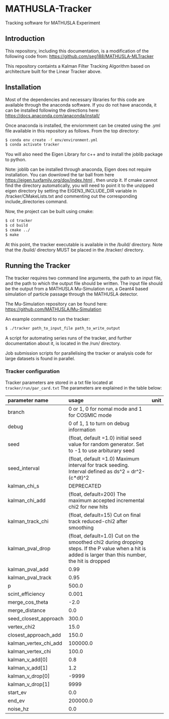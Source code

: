 # MATHUSLA-Tracker
Tracking software for MATHUSLA Experiment

## Introduction
This repository, including this documentation, is a modification of the following code from: https://github.com/seg188/MATHUSLA-MLTracker 

This repository containts a Kalman Filter Tracking Algorithm based on architecture built for the Linear Tracker above.

## Installation

Most of the dependencies and necessary libraries for this code are available through the anaconda software. If you do not have anaconda, it can be installed following the directions here: https://docs.anaconda.com/anaconda/install/

Once anaconda is installed, the enviornment can be created using the .yml file available in this repository as follows. From the top directory:

```bash
$ conda env create -f env/environment.yml
$ conda activate tracker
```
You will also need the Eigen Library for c++ and to install the joblib package to python.

Note: joblib can be installed through anaconda, Eigen does not require installation. You can downlowd the tar ball from here https://eigen.tuxfamily.org/dox/index.html , then unzip it. If cmake cannot find the directory automatically, you will need to point it to the unzipped eigen directory by setting the EIGEN3_INCLUDE_DIR variable in /tracker/CMakeLists.txt and commenting out the corresponding include_directories command. 

Now, the project can be built using cmake:

```bash
$ cd tracker
$ cd build
$ cmake ../ 
$ make 
```

At this point, the tracker executable is available in the /build/ directory. Note that the /build/ directory MUST be placed in the /tracker/ directory. 


## Running the Tracker

The tracker requires two command line arguments, the path to an input file, and the path to which the output file should be written. The input file should be the output from a MATHUSLA Mu-Simulation run, a Geant4 based simulation of particle passage through the MATHUSLA detector. 

The Mu-Simulation repository can be found here: https://github.com/MATHUSLA/Mu-Simulation

An example command to run the tracker:

```bash
$ ./tracker path_to_input_file path_to_write_output 
```
A script for automating series runs of the tracker, and further documentation about it, is located in the /run/ directory. 

Job submission scripts for parallelising the tracker or analysis code for large datasets is found in parallel.

### Tracker configuration

Tracker parameters are stored in a txt file located at `tracker/run/par_card.txt`
The parameters are explained in the table below:

| parameter name | usage | unit|
|:--------------|:-------------------------|:---|
|branch              | 0 or 1, 0 for nomal mode and 1 for COSMIC mode |
|debug               | 0 of 1, 1 to turn on debug information| |
|seed                | (float, default =1.0) initial seed value for random generator. Set to -1 to use arbiturary seed| |
|seed_interval               | (float, default =1.0) Maximum interval for track seeding. Interval defined as ds^2 = dr^2-(c*dt)^2| |
|kalman_chi_s                | DEPRECATED                   | |
|kalman_chi_add              | (float, default=200) The maximum accepted incremental chi2  for new hits                   | |
|kalman_track_chi                | (float, default=15) Cut on final track reduced-chi2 after smoothing| |
|kalman_pval_drop                | (float, default=1.0) Cut on the smoothed chi2 during dropping steps. If the P value when a hit is added is larger than this number, the hit is dropped                 | |
|kalman_pval_add             | 0.99                 | |
|kalman_pval_track               | 0.95                 | |
|p               | 500.0                    | |
|scint_efficiency                | 0.001                    | |
|merge_cos_theta             | -2.0                 | |
|merge_distance              | 0.0                  | |
|seed_closest_approach               | 300.0                    | |
|vertex_chi2             | 15.0                 | |
|closest_approach_add                | 150.0                    | |
|kalman_vertex_chi_add               | 100000.0                 | |
|kalman_vertex_chi               | 100.0                    | |
|kalman_v_add[0]                | 0.8                   | |
|kalman_v_add[1]                | 1.2                   | |
|kalman_v_drop[0]               | -9999                 | |
|kalman_v_drop[1]               | 9999                  | |
|start_ev                | 0.0                  | |
|end_ev              | 200000.0                 | |
|noise_hz                | 0.0                  | |



